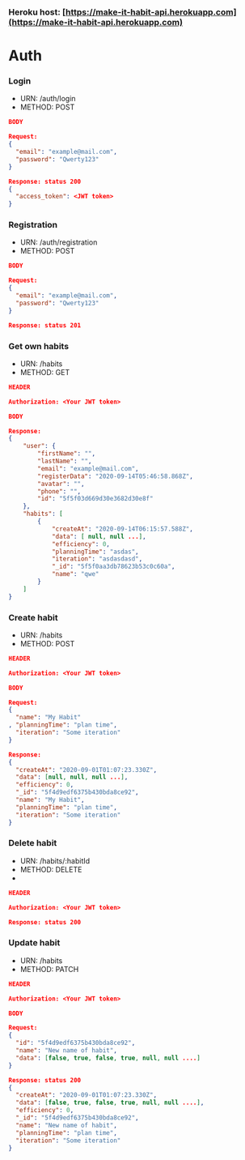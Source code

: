 ### Heroku host: [https://make-it-habit-api.herokuapp.com](https://make-it-habit-api.herokuapp.com)

# Auth
### Login
* URN: /auth/login
* METHOD: POST
```json
BODY

Request:
{
  "email": "example@mail.com",
  "password": "Qwerty123"
}

Response: status 200
{
  "access_token": <JWT token>
}
```
### Registration
* URN: /auth/registration
* METHOD: POST
```json
BODY

Request:
{
  "email": "example@mail.com",
  "password": "Qwerty123"
}

Response: status 201
```

### Get own habits
* URN: /habits
* METHOD: GET
```json
HEADER

Authorization: <Your JWT token>

BODY

Response:
{
    "user": {
        "firstName": "",
        "lastName": "",
        "email": "example@mail.com",
        "registerData": "2020-09-14T05:46:58.868Z",
        "avatar": "",
        "phone": "",
        "id": "5f5f03d669d30e3682d30e8f"
    },
    "habits": [
        {
            "createAt": "2020-09-14T06:15:57.588Z",
            "data": [ null, null ...],
            "efficiency": 0,
            "planningTime": "asdas",
            "iteration": "asdasdasd",
            "_id": "5f5f0aa3db78623b53c0c60a",
            "name": "qwe"
        }
    ]
}
```
### Create habit
* URN: /habits
* METHOD: POST
```json
HEADER

Authorization: <Your JWT token>
```
```json
BODY

Request:
{
  "name": "My Habit"
, "planningTime": "plan time",
  "iteration": "Some iteration"
}

Response: 
{
  "createAt": "2020-09-01T01:07:23.330Z",
  "data": [null, null, null ...],
  "efficiency": 0,
  "_id": "5f4d9edf6375b430bda8ce92",
  "name": "My Habit",
  "planningTime": "plan time",
  "iteration": "Some iteration"
}
```
### Delete habit
* URN: /habits/:habitId
* METHOD: DELETE
* 
```json
HEADER

Authorization: <Your JWT token>
```
```json
Response: status 200
```
### Update habit
* URN: /habits
* METHOD: PATCH
```json
HEADER

Authorization: <Your JWT token>
```
```json
BODY

Request:
{
  "id": "5f4d9edf6375b430bda8ce92",
  "name": "New name of habit",
  "data": [false, true, false, true, null, null ....]
}

Response: status 200
{
  "createAt": "2020-09-01T01:07:23.330Z",
  "data": [false, true, false, true, null, null ....],
  "efficiency": 0,
  "_id": "5f4d9edf6375b430bda8ce92",
  "name": "New name of habit",
  "planningTime": "plan time",
  "iteration": "Some iteration"
}
```
